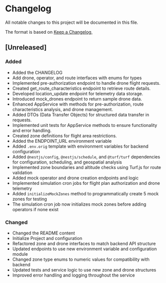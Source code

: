 # Changelog

All notable changes to this project will be documented in this file.

The format is based on [Keep a Changelog](https://keepachangelog.com/en/1.0.0/),

## [Unreleased]

### Added 
- Added the CHANGELOG
- Add drone, operator, and route interfaces with enums for types
- Implemented pre-authorization endpoint to handle drone flight requests.
- Created get_route_characteristics endpoint to retrieve route details.
- Developed location_update endpoint for telemetry data storage.
- Introduced mock_drones endpoint to return sample drone data.
- Enhanced AppService with methods for pre-authorization, route characteristics analysis, and drone management.
- Added DTOs (Data Transfer Objects) for structured data transfer in requests.
- Implemented unit tests for AppService methods to ensure functionality and error handling.
- Created zone definitions for flight area restrictions.
- Added the ENDPOINT_URL environment variable
- Added `.env.orig` template with environment variables for backend configuration
- Added `@nestjs/config`, `@nestjs/schedule`, and `@turf/turf` dependencies for configuration, scheduling, and geospatial analysis
- Implemented zone boundaries and altitude checks using Turf.js for route validation
- Added mock operator and drone creation endpoints and logic
- Implemented simulation cron jobs for flight plan authorization and drone telemetry
- Added `initializeMockZones` method to programmatically create 5 mock zones for testing
- The simulation cron job now initializes mock zones before adding operators if none exist

### Changed
- Changed the README content
- Initialize Project and configuration
- Refactored zone and drone interfaces to match backend API structure
- Updated endpoints to use new environment variable and configuration module
- Changed zone type enums to numeric values for compatibility with backend
- Updated tests and service logic to use new zone and drone structures
- Improved error handling and logging throughout the service

